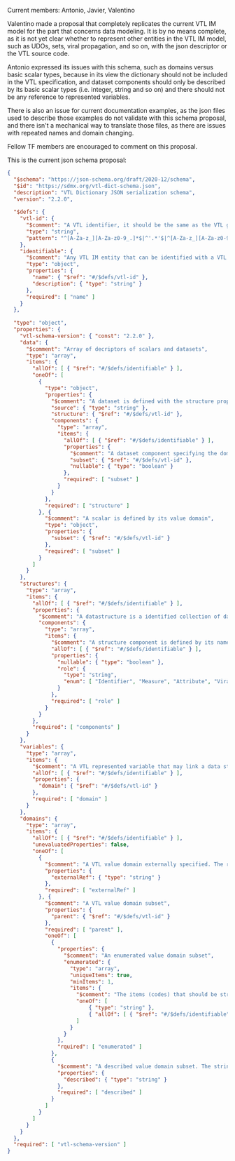 Current members: Antonio, Javier, Valentino

Valentino made a proposal that completely replicates the current VTL IM model for the part 
that concerns data modeling. It is by no means complete, as it is not yet clear whether to 
represent other entities in the VTL IM model, such as UDOs, sets, viral propagation, and so on,
with the json descriptor or the VTL source code.

Antonio expressed its issues with this schema, such as domains versus basic scalar types,
because in its view the dictionary should not be included in the VTL specification, and dataset
components should only be described by its basic scalar types (i.e. integer, string and so on)
and there should not be any reference to represented variables.

There is also an issue for current documentation examples, as the json files  used to describe 
those examples do not validate with this schema proposal, and there isn't a mechanical way
to translate those files, as there are issues with repeated names and domain changing.

Fellow TF members are encouraged to comment on this proposal.

This is the current json schema proposal:

```json
{
  "$schema": "https://json-schema.org/draft/2020-12/schema",
  "$id": "https://sdmx.org/vtl-dict-schema.json",
  "description": "VTL Dictionary JSON serialization schema",
  "version": "2.2.0",
  
  "$defs": {
    "vtl-id": {
      "$comment": "A VTL identifier, it should be the same as the VTL grammar",
      "type": "string",
      "pattern": "^[A-Za-z_][A-Za-z0-9_.]*$|^'.*'$|^[A-Za-z_][A-Za-z0-9_.]*:[A-Za-z_][A-Za-z0-9_.]*(\\([0-9]+(\\.[0-9]+)*(\\.[_+*~])?\\))?(:(\\.[A-Za-z0-9_])+)?$"
    },
    "identifiable": {
      "$comment": "Any VTL IM entity that can be identified with a VTL identifier",
      "type": "object",
      "properties": {
        "name": { "$ref": "#/$defs/vtl-id" },
        "description": { "type": "string" }
      },
      "required": [ "name" ]
    }
  },
  
  "type": "object",
  "properties": {
    "vtl-schema-version": { "const": "2.2.0" },
    "data": {
      "$comment": "Array of decriptors of scalars and datasets",
      "type": "array",
      "items": {
        "allOf": [ { "$ref": "#/$defs/identifiable" } ],
        "oneOf": [
          {
            "type": "object", 
            "properties": {
              "$comment": "A dataset is defined with the structure property, eventually specifying the components' domain",
              "source": { "type": "string" },
              "structure": { "$ref": "#/$defs/vtl-id" },
              "components": { 
                "type": "array",
                "items": {
                  "allOf": [ { "$ref": "#/$defs/identifiable" } ],
                  "properties": {
                    "$comment": "A dataset component specifying the domain when not linked to a represented variable.",
                    "subset": { "$ref": "#/$defs/vtl-id" },
                    "nullable": { "type": "boolean" }
                  },
                  "required": [ "subset" ]
                }
              }
            },
            "required": [ "structure" ]
          }, {
            "$comment": "A scalar is defined by its value domain",
            "type": "object", 
            "properties": {
              "subset": { "$ref": "#/$defs/vtl-id" }
            },
            "required": [ "subset" ]
          }
        ]
      }
    },
    "structures": {
      "type": "array",
      "items": {
        "allOf": [ { "$ref": "#/$defs/identifiable" } ],
        "properties": {
          "$comment": "A datastructure is a identified collection of data structure components",
          "components": {
            "type": "array",
            "items": {
              "$comment": "A structure component is defined by its name and role",
              "allOf": [ { "$ref": "#/$defs/identifiable" } ],
              "properties": {
                "nullable": { "type": "boolean" },
                "role": {
                  "type": "string",
                  "enum": [ "Identifier", "Measure", "Attribute", "Viral Attribute" ]
                }
              },
              "required": [ "role" ]
            }
          }
        },
        "required": [ "components" ]
      }
    },
    "variables": {
      "type": "array",
      "items": {
        "$comment": "A VTL represented variable that may link a data structure component to a dataset component",
        "allOf": [ { "$ref": "#/$defs/identifiable" } ],
        "properties": {
          "domain": { "$ref": "#/$defs/vtl-id" }
        },
        "required": [ "domain" ]
      }
    },
    "domains": {
      "type": "array",
      "items": {
        "allOf": [ { "$ref": "#/$defs/identifiable" } ],
        "unevaluatedProperties": false,
        "oneOf": [
          {
            "$comment": "A VTL value domain externally specified. The ref string is implementation-dependent",
            "properties": {
              "externalRef": { "type": "string" }
            },
            "required": [ "externalRef" ]
          }, {
            "$comment": "A VTL value domain subset",
            "properties": {
              "parent": { "$ref": "#/$defs/vtl-id" }
            },
            "required": [ "parent" ],
            "oneOf": [ 
              {
                "properties": {
                  "$comment": "An enumerated value domain subset",
                  "enumerated": { 
                    "type": "array",
                    "uniqueItems": true,
                    "minItems": 1,
                    "items": {
                      "$comment": "The items (codes) that should be strings or be identifiable objects themselves.",
                      "oneOf": [
                          { "type": "string" },
                          { "allOf": [ { "$ref": "#/$defs/identifiable" } ] }
                      ]
                    }
                  }
                },
                "rquired": [ "enumerated" ]
              },
              {
                "$comment": "A described value domain subset. The string should be a valid VTL expression describing it.",
                "properties": {
                  "described": { "type": "string" }
                },
                "required": [ "described" ]
              }
            ]
          }
        ]
      }
    }
  },
  "required": [ "vtl-schema-version" ]
}
```
